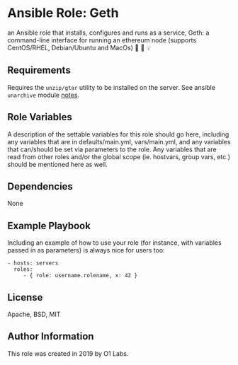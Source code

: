 Ansible Role: Geth
=========

an Ansible role that installs, configures and runs as a service, Geth: a command-line interface for running an ethereum node (supports CentOS/RHEL, Debian/Ubuntu and MacOs) :star2: :link: :bulb:

Requirements
------------

Requires the `unzip/gtar` utility to be installed on the server. See ansible `unarchive` module [notes](https://docs.ansible.com/ansible/latest/modules/unarchive_module.html#notes).

Role Variables
--------------

A description of the settable variables for this role should go here, including any variables that are in defaults/main.yml, vars/main.yml, and any variables that can/should be set via parameters to the role. Any variables that are read from other roles and/or the global scope (ie. hostvars, group vars, etc.) should be mentioned here as well.

Dependencies
------------

None

Example Playbook
----------------

Including an example of how to use your role (for instance, with variables passed in as parameters) is always nice for users too:

    - hosts: servers
      roles:
         - { role: username.rolename, x: 42 }

License
-------

Apache, BSD, MIT

Author Information
------------------

This role was created in 2019 by O1 Labs.
